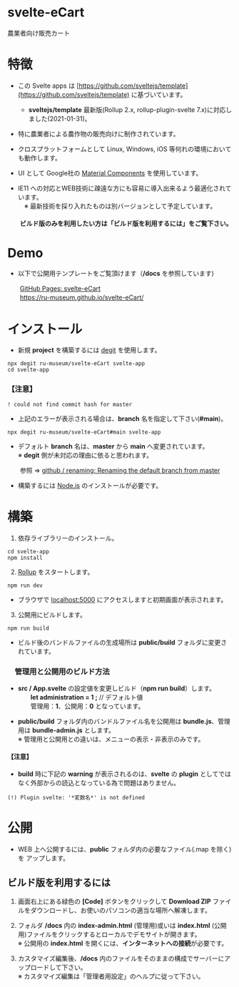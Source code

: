 
# svelte-eCart
農業者向け販売カート
 
# 特徴
- この Svelte apps は [https://github.com/sveltejs/template](https://github.com/sveltejs/template) に基づいています。
    - **sveltejs/template** 最新版(Rollup 2.x, rollup-plugin-svelte 7.x)に対応しました(2021-01-31)。
    
- 特に農業者による農作物の販売向けに制作されています。
- クロスプラットフォームとして Linux, Windows, iOS 等何れの環境においても動作します。 
- UI として Google社の [Material Components](https://github.com/material-components/material-components-web) を使用しています。 

- IE11 への対応とWEB技術に疎遠な方にも容易に導入出来るよう最適化されています。  
　※ 最新技術を採り入れたものは別バージョンとして予定しています。

#### 　　ビルド版のみを利用したい方は「ビルド版を利用するには」をご覧下さい。

# Demo
- 以下で公開用テンプレートをご覧頂けます（**/docs** を参照しています) 
 
　　[GitHub Pages: svelte-eCart](https://ru-museum.github.io/svelte-eCart/)  
　　https://ru-museum.github.io/svelte-eCart/ 

# インストール

- 新規 **project** を構築するには [degit](https://github.com/Rich-Harris/degit) を使用します。

```
npx degit ru-museum/svelte-eCart svelte-app
cd svelte-app
```

### 【注意】
```
! could not find commit hash for master
```

- 上記のエラーが表示される場合は、**branch** 名を指定して下さい(**#main**)。

```
npx degit ru-museum/svelte-eCart#main svelte-app
```

- デフォルト **branch** 名は、**master** から **main** へ変更されています。  
 ※ **degit** 側が未対応の理由に依ると思われます。

　　参照 ⇒ [github / renaming: Renaming the default branch from master](https://github.com/github/renaming)

- 構築するには [Node.js](https://nodejs.org/) のインストールが必要です。

# 構築

1. 依存ライブラリーのインストール。

```
cd svelte-app
npm install
```

2. [Rollup](https://rollupjs.org/) をスタートします。

```
npm run dev
```

- ブラウザで [localhost:5000](http://localhost:5000/) にアクセスしますと初期画面が表示されます。

3. 公開用にビルドします。

```
npm run build
```
- ビルド後のバンドルファイルの生成場所は **public/build** フォルダに変更されています。  

###  　管理用と公開用のビルド方法

- **src / App.svelte** の設定値を変更しビルド（**npm run build**）します。  
  　　**let administration  = 1 ;**  // デフォルト値  
　　管理用：**1**、公開用：**0** となっています。  

- **public/build** フォルダ内のバンドルファイル名を公開用は **bundle.js**、管理用は  **bundle-admin.js** とします。  
 ※ 管理用と公開用との違いは、メニューの表示・非表示のみです。

#### 【注意】
- **build** 時に下記の **warning** が表示されるのは、**svelte** の **plugin** としてではなく外部からの読込となっている為で問題はありません。
```
(!) Plugin svelte: '*変数名*' is not defined
```

# 公開

-  WEB 上へ公開するには、**public** フォルダ内の必要なファイル(.map を除く)を アップします。


##  ビルド版を利用するには

1. 画面右上にある緑色の **[Code]** ボタンをクリックして **Download ZIP** ファイルをダウンロードし、お使いのパソコンの適当な場所へ解凍します。

1. フォルダ **/docs** 内の **index-admin.html** (管理用)或いは **index.html** (公開用)ファイルをクリックするとローカルでデモサイトが開きます。  
※ 公開用の **index.html** を開くには、**インターネットへの接続**が必要です。

1. カスタマイズ編集後、**/docs** 内のファイルをそのままの構成でサーバーにアップロードして下さい。  
※ カスタマイズ編集は「管理者用設定」のヘルプに従って下さい。

















	
